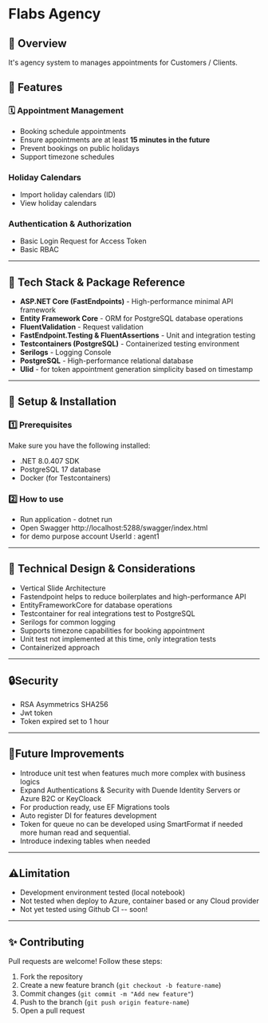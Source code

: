 # Flabs Agency
## 📌 Overview
It's agency system to manages appointments for Customers / Clients.
## 📖 Features
### 🗓️ **Appointment Management**
- Booking schedule appointments
- Ensure appointments are at least **15 minutes in the future**
- Prevent bookings on public holidays
- Support timezone schedules
### **Holiday Calendars**
- Import holiday calendars (ID)
- View holiday calendars
### **Authentication & Authorization**
- Basic Login Request for Access Token
- Basic RBAC 
---  
## 🚀 Tech Stack & Package Reference
- **ASP.NET Core (FastEndpoints)** - High-performance minimal API framework
- **Entity Framework Core** - ORM for PostgreSQL database operations
- **FluentValidation** - Request validation
- **FastEndpoint.Testing & FluentAssertions** - Unit and integration testing
- **Testcontainers (PostgreSQL)** - Containerized testing environment
- **Serilogs** - Logging Console
- **PostgreSQL** - High-performance relational database
- **Ulid** - for token appointment generation simplicity based on timestamp
---
## 🔧 Setup & Installation
### **1️⃣ Prerequisites**
Make sure you have the following installed:
- .NET 8.0.407 SDK
- PostgreSQL 17 database
- Docker (for Testcontainers)
### **2️⃣ How to use**
- Run application - dotnet run
- Open Swagger http://localhost:5288/swagger/index.html
- for demo purpose account UserId : agent1 
---
## 📖 Technical Design & Considerations
- Vertical Slide Architecture
- Fastendpoint helps to reduce boilerplates and high-performance API
- EntityFrameworkCore for database operations
- Testcontainer for real integrations test to PostgreSQL
- Serilogs for common logging
- Supports timezone capabilities for booking appointment
- Unit test not implemented at this time, only integration tests
- Containerized approach
---
## 🔒Security
- RSA Asymmetrics SHA256
- Jwt token
- Token expired set to 1 hour
---
## 📌Future Improvements
- Introduce unit test when features much more complex with business logics
- Expand Authentications & Security with Duende Identity Servers or Azure B2C or KeyCloack
- For production ready, use EF Migrations tools
- Auto register DI for features development
- Token for queue no can be developed using SmartFormat if needed more human read and sequential.
- Introduce indexing tables when needed
---
## ⚠️Limitation
- Development environment tested (local notebook)
- Not tested when deploy to Azure, container based or any Cloud provider
- Not yet tested using Github CI -- soon!
---
## ✨ Contributing

Pull requests are welcome! Follow these steps:

1. Fork the repository
2. Create a new feature branch (`git checkout -b feature-name`)
3. Commit changes (`git commit -m "Add new feature"`)
4. Push to the branch (`git push origin feature-name`)
5. Open a pull request






